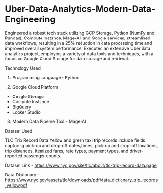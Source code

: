 # Uber-Data-Analytics-Modern-Data-Engineering

Engineered a robust tech stack utilizing GCP Storage, Python (NumPy and Pandas), Compute Instance, Mage-AI, and Google services; streamlined data workflows, resulting in a 25% reduction in data processing time and improved overall system performance.
Executed an extensive Uber data analytics project, employing a variety of data tools and techniques, with a focus on Google Cloud Storage for data storage and retrieval.

Technology Used

1. Programming Language - Python

2. Google Cloud Platform
- Google Storage
- Compute Instance
- BigQuery
- Looker Studio

3. Modern Data Pipeine Tool - Mage-AI

Dataset Used

TLC Trip Record Data Yellow and green taxi trip records include fields capturing pick-up and drop-off dates/times, pick-up and drop-off locations, trip distances, itemized fares, rate types, payment types, and driver-reported passenger counts.

Dataset Link - https://www.nyc.gov/site/tlc/about/tlc-trip-record-data.page

Data Dictionary - https://www.nyc.gov/assets/tlc/downloads/pdf/data_dictionary_trip_records_yellow.pdf
